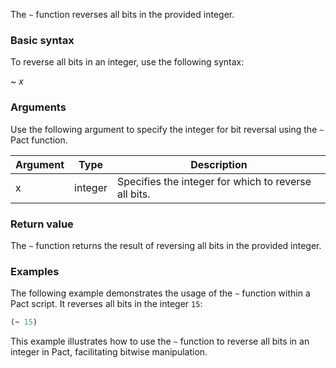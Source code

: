 The `~` function reverses all bits in the provided integer.

### Basic syntax

To reverse all bits in an integer, use the following syntax:

~ *x*

### Arguments

Use the following argument to specify the integer for bit reversal using the `~` Pact function.

| Argument | Type | Description |
| --- | --- | --- |
| x | integer | Specifies the integer for which to reverse all bits. |

### Return value

The `~` function returns the result of reversing all bits in the provided integer.

### Examples

The following example demonstrates the usage of the `~` function within a Pact script. It reverses all bits in the integer `15`:

```lisp
(~ 15)
```

This example illustrates how to use the `~` function to reverse all bits in an integer in Pact, facilitating bitwise manipulation.
